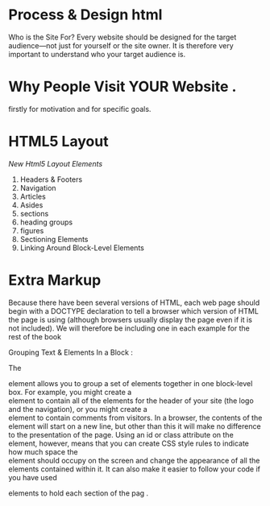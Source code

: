 # Process & Design html

Who is the Site For?
Every website should be designed for the
target audience—not just for yourself or the
site owner. It is therefore very important to
understand who your target audience is.

# Why People Visit YOUR Website .
firstly for motivation and for specific goals.


#  HTML5 Layout
*New Html5 Layout Elements*
 1. Headers & Footers
 2. Navigation
 3. Articles
 4. Asides
 5. sections
 6. heading groups 
 7. figures
 8. Sectioning Elements
 9. Linking Around Block-Level Elements


  # Extra Markup
Because there have been
several versions of HTML, each
web page should begin with a
DOCTYPE declaration to tell a
browser which version of  HTML
the page is using (although
browsers usually display the
page even if it is not included).
We will therefore be including
one in each example for the rest
of the book




Grouping Text &
Elements In a Block :

 The <div> element allows you to
group a set of elements together
in one block-level box.
For example, you might create
a <div> element to contain all
of the elements for the header
of your site (the logo and the
navigation), or you might create
a <div> element to contain
comments from visitors.
In a browser, the contents of
the <div> element will start on
a new line, but other than this
it will make no difference to the
presentation of the page.
Using an id or class attribute
on the <div> element, however,
means that you can create
CSS style rules to indicate how
much space the <div> element
should occupy on the screen and
change the appearance of all the
elements contained within it.
It can also make it easier to
follow your code if you have used
<div> elements to hold each
section of the pag .
